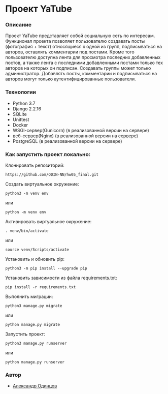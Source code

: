 # Проект YaTube

### Описание
Проект YaTube представляет собой социальную сеть по интересам.
Функционал проекта позволяет пользователю создавать посты (фотография + текст) относящиеся к одной из групп, подписываться на авторов, оставлять комментарии под постами. Кроме того пользователю доступна лента для просмотра последних добавленных постов, а также лента с последними добавленными постами только тех авторов на которых он подписан.
Создавать группы может только администратор.
Добавлять посты, комментарии и подписываться на авторов могут только аутентифицированные пользователи.

### Технологии
- Python 3.7
- Django 2.2.16
- SQLite
- Unittest
- Docker
- WSGI-сервер(Gunicorn) (в реализованной версии на сервере)
- веб-сервер(Nginx) (в реализованной версии на сервере)
- PostgreSQL (в реализованной версии на сервере)

### Как запустить проект локально:
Клонировать репозиторий:

```https://github.com/ODIN-NN/hw05_final.git```

Cоздать виртуальное окружение:

```python3 -m venv env```

или

```python -m venv env```

Активировать виртуальное окружение:

```. venv/bin/activate```

или

```source venv/Scripts/activate```

Установить и обновить pip:

```python3 -m pip install --upgrade pip```

Установить зависимости из файла requirements.txt:

```pip install -r requirements.txt```

Выполнить миграции:

```python3 manage.py migrate```

или

```python manage.py migrate```

Запустить проект:

```python3 manage.py runserver```

или

```python manage.py runserver```

### Автор
- [Александр Одинцов](https://github.com/ODIN-NN "Github page")
